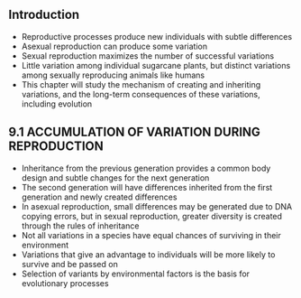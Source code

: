 ## Introduction
* Reproductive processes produce new individuals with subtle differences
* Asexual reproduction can produce some variation
* Sexual reproduction maximizes the number of successful variations
* Little variation among individual sugarcane plants, but distinct variations among sexually reproducing animals like humans
* This chapter will study the mechanism of creating and inheriting variations, and the long-term consequences of these variations, including evolution

## 9.1 ACCUMULATION OF VARIATION DURING REPRODUCTION
* Inheritance from the previous generation provides a common body design and subtle changes for the next generation
* The second generation will have differences inherited from the first generation and newly created differences
* In asexual reproduction, small differences may be generated due to DNA copying errors, but in sexual reproduction, greater diversity is created through the rules of inheritance
* Not all variations in a species have equal chances of surviving in their environment
* Variations that give an advantage to individuals will be more likely to survive and be passed on
* Selection of variants by environmental factors is the basis for evolutionary processes
